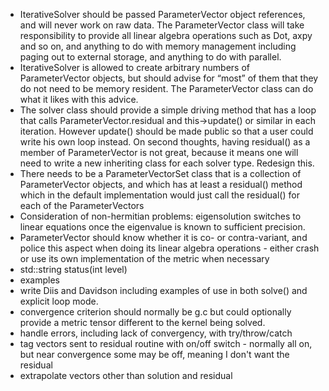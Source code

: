 - IterativeSolver should be passed ParameterVector object references, and will never work on raw data. The ParameterVector class will take responsibility to provide all linear algebra operations such as Dot, axpy and so on, and anything to do with memory management including paging out to external storage, and anything to do with parallel.
- IterativeSolver is allowed to create arbitrary numbers of ParameterVector objects, but should advise for “most” of them that they do not need to be memory resident. The ParameterVector class can do what it likes with this advice.
- The solver class should provide a simple driving method that has a loop that calls ParameterVector.residual and this->update() or similar in each iteration. However update() should be made public so that a user could write his own loop instead.
On second thoughts, having residual() as a member of ParameterVector is not great, because it means one will need to write a new inheriting class
for each solver type. Redesign this.
- There needs to be a ParameterVectorSet class that is a collection of ParameterVector objects, and which has at least a residual() method which in the default implementation would just call the residual() for each of the ParameterVectors
- Consideration of non-hermitian problems: eigensolution switches to linear equations once the eigenvalue is known to sufficient precision.
- ParameterVector should know whether it is co- or contra-variant, and police this aspect when doing its linear algebra operations - either crash or use its own implementation of the metric when necessary
- std::string status(int level)
- examples
- write Diis and Davidson including examples of use in both solve() and explicit loop mode.
- convergence criterion should normally be g.c but could optionally provide a metric tensor different to the kernel being solved.
- handle errors, including lack of convergency, with try/throw/catch
- tag vectors sent to residual routine with on/off switch - normally all on, but near convergence some may be off, meaning I don't want the residual
- extrapolate vectors other than solution and residual


